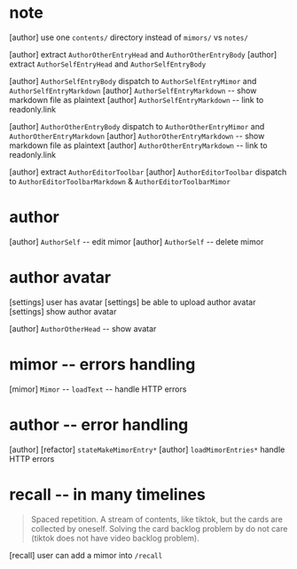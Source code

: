 # note

[author] use one `contents/` directory instead of `mimors/` vs `notes/`

[author] extract `AuthorOtherEntryHead` and `AuthorOtherEntryBody`
[author] extract `AuthorSelfEntryHead` and `AuthorSelfEntryBody`

[author] `AuthorSelfEntryBody` dispatch to `AuthorSelfEntryMimor` and `AuthorSelfEntryMarkdown`
[author] `AuthorSelfEntryMarkdown` -- show markdown file as plaintext
[author] `AuthorSelfEntryMarkdown` -- link to readonly.link

[author] `AuthorOtherEntryBody` dispatch to `AuthorOtherEntryMimor` and `AuthorOtherEntryMarkdown`
[author] `AuthorOtherEntryMarkdown` -- show markdown file as plaintext
[author] `AuthorOtherEntryMarkdown` -- link to readonly.link

[author] extract `AuthorEditorToolbar`
[author] `AuthorEditorToolbar` dispatch to `AuthorEditorToolbarMarkdown` & `AuthorEditorToolbarMimor`

# author

[author] `AuthorSelf` -- edit mimor
[author] `AuthorSelf` -- delete mimor

# author avatar

[settings] user has avatar
[settings] be able to upload author avatar
[settings] show author avatar

[author] `AuthorOtherHead` -- show avatar

# mimor -- errors handling

[mimor] `Mimor` -- `loadText` -- handle HTTP errors

# author -- error handling

[author] [refactor] `stateMakeMimorEntry*`
[author] `loadMimorEntries*` handle HTTP errors

# recall -- in many timelines

> Spaced repetition. A stream of contents, like tiktok, but the cards
> are collected by oneself. Solving the card backlog problem by do not
> care (tiktok does not have video backlog problem).

[recall] user can add a mimor into `/recall`
